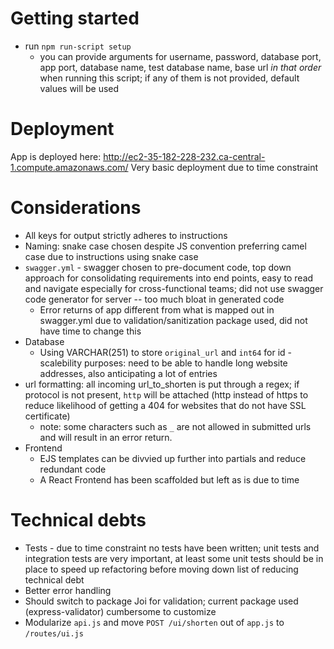 # Getting started

* run `npm run-script setup`
    * you can provide arguments for username, password, database port, app port, database name, test database name, base url *in that order* when running this script; if any of them is not provided, default values will be used

# Deployment
App is deployed here: 
http://ec2-35-182-228-232.ca-central-1.compute.amazonaws.com/ 
Very basic deployment due to time constraint 

# Considerations
* All keys for output strictly adheres to instructions
* Naming: snake case chosen despite JS convention preferring camel case due to instructions using snake case
* `swagger.yml` - swagger chosen to pre-document code, top down approach for consolidating requirements into end points, easy to read and navigate especially for cross-functional teams; did not use swagger code generator for server -- too much bloat in generated code 
    * Error returns of app different from what is mapped out in swagger.yml due to validation/sanitization package used, did not have time to change this 
* Database
    * Using VARCHAR(251) to store `original_url` and `int64` for id - scalebility purposes: need to be able to handle long website addresses, also anticipating a lot of entries
* url formatting: all incoming url_to_shorten is put through a regex; if protocol is not present, `http` will be attached (http instead of https to reduce likelihood of getting a 404 for websites that do not have SSL certificate)
    * note: some characters such as `_` are not allowed in submitted urls and will result in an error return. 
* Frontend
    * EJS templates can be divvied up further into partials and reduce redundant code 
    * A React Frontend has been scaffolded but left as is due to time 

# Technical debts  
* Tests - due to time constraint no tests have been written; unit tests and integration tests are very important, at least some unit tests should be in place to speed up refactoring before moving down list of reducing technical debt
* Better error handling 
* Should switch to package Joi for validation; current package used (express-validator) cumbersome to customize
* Modularize `api.js` and move `POST /ui/shorten` out of `app.js` to `/routes/ui.js`